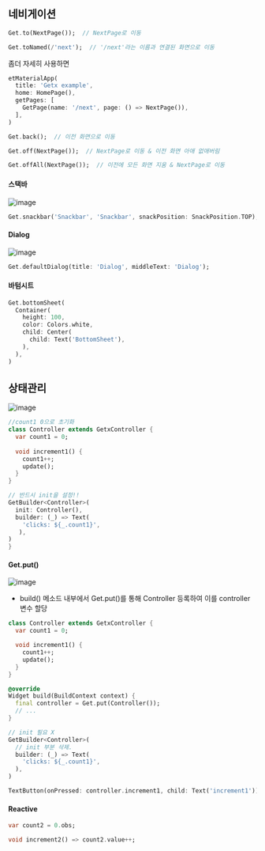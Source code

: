## 네비게이션

```dart
Get.to(NextPage());  // NextPage로 이동
```

```dart
Get.toNamed(/'next');  // '/next'라는 이름과 연결된 화면으로 이동
```

좀더 자세히 사용하면

```dart
etMaterialApp(
  title: 'Getx example',
  home: HomePage(),
  getPages: [
    GetPage(name: '/next', page: () => NextPage()),
  ],
)
```


```dart
Get.back();  // 이전 화면으로 이동
```

```dart
Get.off(NextPage());  // NextPage로 이동 & 이전 화면 아애 없애버림
```

```dart
Get.offAll(NextPage());  // 이전에 모든 화면 지움 & NextPage로 이동
```


#### 스택바

![image](https://user-images.githubusercontent.com/63588046/188535311-04e6aa3e-634e-4103-9348-13f5b22d72bd.png)

```dart
Get.snackbar('Snackbar', 'Snackbar', snackPosition: SnackPosition.TOP);
```

#### Dialog
![image](https://user-images.githubusercontent.com/63588046/188535394-6eccf5b5-d124-4ae0-ad4e-0e08ca0fca27.png)

```dart
Get.defaultDialog(title: 'Dialog', middleText: 'Dialog');
```

#### 바텀시트
```dart
Get.bottomSheet(
  Container(
    height: 100,
    color: Colors.white,
    child: Center(
      child: Text('BottomSheet'),
    ),
  ),
)
```


## 상태관리
![image](https://user-images.githubusercontent.com/63588046/188536549-35580ddc-13e6-4ce8-865c-0f1069430bdc.png)

```dart
//count1 0으로 초기화
class Controller extends GetxController {
  var count1 = 0;
  
  void increment1() {
    count1++;
    update();
  }
}

// 반드시 init을 설정!!
GetBuilder<Controller>(
  init: Controller(),
  builder: (_) => Text(
    'clicks: ${_.count1}',
   ),
)
}
```

#### Get.put()
![image](https://user-images.githubusercontent.com/63588046/188537575-93ac4242-2178-4639-9228-6aa81d398b38.png)

* build() 메소드 내부에서 Get.put()를 통해 Controller 등록하여 이를 controller 변수 할당
```dart
class Controller extends GetxController {
  var count1 = 0;

  void increment1() {
    count1++;
    update();
  }
}

@override
Widget build(BuildContext context) {
  final controller = Get.put(Controller());
  // ...
}

// init 필요 X
GetBuilder<Controller>(
  // init 부분 삭제.
  builder: (_) => Text(
    'clicks: ${_.count1}',
  ),
)

TextButton(onPressed: controller.increment1, child: Text('increment1')),
```

#### Reactive
```dart
var count2 = 0.obs;

void increment2() => count2.value++;
```
